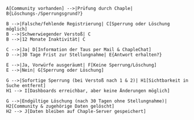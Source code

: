     A[Community vorhanden] -->|Prüfung durch Chaple| B{Löschungs-/Sperrungsgrund?}
    
    B -->|Falsche/fehlende Registrierung| C[Sperrung oder Löschung möglich]
    B -->|Schwerwiegender Verstoß| C
    B -->|12 Monate Inaktivität| C

    C -->|Ja| D[Information der Taus per Mail & ChapleChat]
    D -->|30 Tage Frist zur Stellungnahme| E{Antwort erhalten?}
    
    E -->|Ja, Vorwürfe ausgeräumt| F[Keine Sperrung/Löschung]
    E -->|Nein| G[Sperrung oder Löschung]

    G -->|Sofortige Sperrung (bei Verstoß nach 1 & 2)| H1[Sichtbarkeit in Suche entfernt]
    H1 --> I[Dashboards erreichbar, aber keine Änderungen möglich]

    G -->|Endgültige Löschung (nach 30 Tagen ohne Stellungnahme)| H2[Community & zugehörige Daten gelöscht]
    H2 --> J[Daten bleiben auf Chaple-Server gespeichert]
